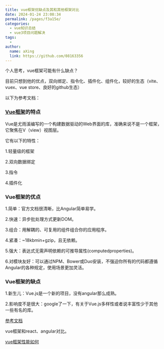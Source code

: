 ```yaml
---
title: vue框架优缺点及其和其他框架对比
date: 2024-01-24 23:08:34
permalink: /pages/f3a15e/
categories:
  - vue知识总结
  - vue3项目问题解决
tags:
  - 
author: 
  name: aXing
  link: https://github.com/08163356
---
```


个人思考，vue框架可能有什么缺点？

目前只想到他的优点，双向绑定、指令化、插件化、组件化，较好的生态（vite、vuex、vue store、良好的github生态）

以下为参考文档：

### [Vue框架](https://www.apicloud.com/blogDetails/7567)的特点

Vue是尤雨溪编写的一个构建数据驱动的Web界面的库，准确来说不是一个框架，它聚焦在V（view）视图层。

它有以下的特性：

1.轻量级的框架

2.双向数据绑定
<!-- more -->

3.指令

4.插件化

### Vue框架的优点

1.简单：官方文档很清晰，比Angular简单易学。

2.快速：异步批处理方式更新DOM。

3.组合：用解耦的、可复用的组件组合你的应用程序。

4.紧凑：~18kbmin+gzip，且无依赖。

5.强大：表达式无需声明依赖的可推导属性(computedproperties)。

6.对模块友好：可以通过NPM、Bower或Duo安装，不强迫你所有的代码都遵循Angular的各种规定，使用场景更加灵活。

### Vue框架的缺点

1.新生儿：Vue.js是一个新的项目，没有angular那么成熟。

2.影响度不是很大：google了一下，有关于Vue.js多样性或者说丰富性少于其他一些有名的库。



[参考文档](https://www.apicloud.com/blogDetails/8812)

vue框架和react、angular对比。

[vue框架性能如何](https://www.apicloud.com/blogDetails/7568)

